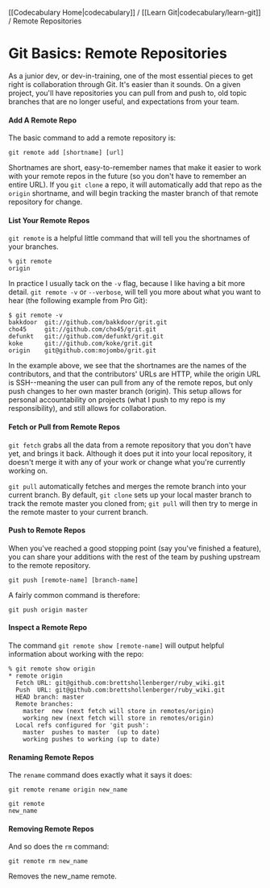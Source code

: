 [[Codecabulary Home|codecabulary]] / [[Learn Git|codecabulary/learn-git]] / Remote Repositories

# Git Basics: Remote Repositories

As a junior dev, or dev-in-training, one of the most essential pieces to get right is collaboration through Git. It's easier than it sounds. On a given project, you'll have repositories you can pull from and push to, old topic branches that are no longer useful, and expectations from your team. 

#### Add A Remote Repo

The basic command to add a remote repository is:

	git remote add [shortname] [url]
	
Shortnames are short, easy-to-remember names that make it easier to work with your remote repos in the future (so you don't have to remember an entire URL). If you `git clone` a repo, it will automatically add that repo as the `origin` shortname, and will begin tracking the master branch of that remote repository for change. 

#### List Your Remote Repos

`git remote` is a helpful little command that will tell you the shortnames of your branches.

	% git remote
	origin
	
In practice I usually tack on the `-v` flag, because I like having a bit more detail. `git remote -v` or `--verbose`, will tell you more about what you want to hear (the following example from Pro Git):

	$ git remote -v
	bakkdoor  git://github.com/bakkdoor/grit.git
	cho45     git://github.com/cho45/grit.git
	defunkt   git://github.com/defunkt/grit.git
	koke      git://github.com/koke/grit.git
	origin    git@github.com:mojombo/grit.git
	
In the example above, we see that the shortnames are the names of the contributors, and that the contributors' URLs are HTTP, while the origin URL is SSH--meaning the user can pull from any of the remote repos, but only push changes to her own master branch (origin). This setup allows for personal accountability on projects (what I push to my repo is my responsibility), and still allows for collaboration.

#### Fetch or Pull from Remote Repos

`git fetch` grabs all the data from a remote repository that you don't have yet, and brings it back. Although it does put it into your local repository, it doesn't merge it with any of your work or change what you're currently working on.

`git pull` automatically fetches and merges the remote branch into your current branch. By default, `git clone` sets up your local master branch to track the remote master you cloned from; `git pull` will then try to merge in the remote master to your current branch.

#### Push to Remote Repos

When you've reached a good stopping point (say you've finished a feature), you can share your additions with the rest of the team by pushing upstream to the remote repository. 

	git push [remote-name] [branch-name]
	
A fairly common command is therefore:

	git push origin master
	
#### Inspect a Remote Repo

The command `git remote show [remote-name]` will output helpful information about working with the repo:

	% git remote show origin
	* remote origin
	  Fetch URL: git@github.com:brettshollenberger/ruby_wiki.git
	  Push  URL: git@github.com:brettshollenberger/ruby_wiki.git
	  HEAD branch: master
	  Remote branches:
	    master  new (next fetch will store in remotes/origin)
	    working new (next fetch will store in remotes/origin)
	  Local refs configured for 'git push':
	    master  pushes to master  (up to date)
	    working pushes to working (up to date)
	    
#### Renaming Remote Repos

The `rename` command does exactly what it says it does:

	git remote rename origin new_name
	
	git remote
	new_name
	
#### Removing Remote Repos

And so does the `rm` command:

	git remote rm new_name
	
Removes the new_name remote. 
